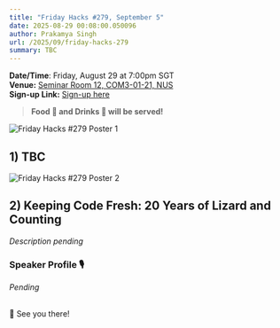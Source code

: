 ```yaml
---
title: "Friday Hacks #279, September 5"
date: 2025-08-29 00:08:00.050096
author: Prakamya Singh
url: /2025/09/friday-hacks-279
summary: TBC
---
```


**Date/Time**: Friday, August 29 at 7:00pm SGT<br />
**Venue:** <a href="https://nusmods.com/venues/COM3-01-21">Seminar Room 12, COM3-01-21, NUS</a><br />
**Sign-up Link:** [Sign-up here](https://hckr.cc/fh-278-signup-non-nus)<br />

> **Food 🍕 and Drinks 🧋 will be served!**

<img src="/img/2025/fh/279-1.jpeg" alt="Friday Hacks #279 Poster 1" /><br />


## 1) TBC

<img src="/img/2025/fh/279-2.jpeg" alt="Friday Hacks #279 Poster 2" /><br />

## 2) Keeping Code Fresh: 20 Years of Lizard and Counting
_Description pending_

### Speaker Profile 🎙️️
_Pending_
<br /><br />

👋 See you there!
